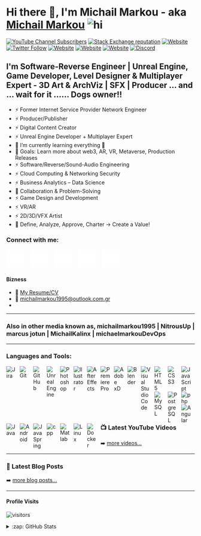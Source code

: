 # Hi there 👋, I'm Michail Markou - aka [Michail Markou][youtube] <img src="https://user-images.githubusercontent.com/1303154/88677602-1635ba80-d120-11ea-84d8-d263ba5fc3c0.gif" width="28px" alt="hi">

[![YouTube Channel Subscribers](https://img.shields.io/youtube/channel/subscribers/UCpBydElhnrBL7yUFnV6OuHQ?logo=YouTube&logoColor=%23e05d44&style=for-the-badge)][youtube]
[![Stack Exchange reputation](https://img.shields.io/stackexchange/stackoverflow/r/10394956?logo=Stackoverflow&style=for-the-badge)](https://stackoverflow.com/users/10394956/michail-markou)
[![Website](https://img.shields.io/website?label=Portfolio%20Website&style=for-the-badge&url=https%3A%2F%2Fmichailmarkou1995.github.io%2Fmichailmarkou%2F)](https://michailmarkou1995.github.io/michailmarkou/)
[![Twitter Follow](https://img.shields.io/twitter/follow/MarkouMichail?color=%2300acee&logo=Twitter&style=for-the-badge)](https://twitter.com/intent/follow?original_referer=https%3A%2F%2Fgithub.com%2MichailMarkou&screen_name=MarkouMichail)
[![Website](https://img.shields.io/website?color=00acee&label=Unreal%20Engine%20Marketplace&logo=Unreal%20Engine&style=for-the-badge&up_message=Products&url=https%3A%2F%2Fwww.unrealengine.com%2Fmarketplace%2Fen-US%2Fprofile%2Fmichailmarkou1995)](https://www.unrealengine.com/marketplace/en-US/profile/michailmarkou1995)
[![Website](https://img.shields.io/website?color=e6f3ef&down_message=Store&label=Google%20Play&logo=GooglePlay&style=for-the-badge&up_message=Store&url=https%3A%2F%2Fplay.google.com%2Fstore%2Fapps%2Fdev%3Fid%3D8816234410953724592)](https://play.google.com/store/apps/dev?id=8816234410953724592)
[![Website](https://img.shields.io/website?color=00acee&down_message=Portfolio&label=Artstation&logo=Artstation&style=for-the-badge&up_message=Portfolio&url=https%3A%2F%2Fmichailmarkou1995.artstation.com%2F)](https://michailmarkou1995.artstation.com/)
[![Discord](https://img.shields.io/discord/933796952016048178?color=2C2F33&label=Join%20Discord%20Server%20-%3E&logo=Discord&style=for-the-badge)](https://discord.com/invite/AYu6SVCj8g)

## I'm Software-Reverse Engineer | Unreal Engine, Game Developer, Level Designer & Multiplayer Expert - 3D Art & ArchViz | SFX | Producer ... and ... wait for it ...... Dogs owner!!

- ⚡ Former Internet Service Provider Network Engineer
- ⚡ Producer/Publisher
- ⚡ Digital Content Creator
- ⚡ Unreal Engine Developer + Multiplayer Expert
- 🌱 I’m currently learning everything 🤣
- 🥅 Goals: Learn more about web3, AR, VR, Metaverse, Production Releases
- ⚡ Software/Reverse/Sound-Audio Engineering
- ⚡ Cloud Computing & Networking Security
- ⚡ Business Analytics – Data Science
- 👯 Collaboration & Problem-Solving
- ⚡ Game Design and Development
- ⚡ VR/AR
- ⚡ 2D/3D/VFX Artist
- 🔭 Define, Analyze, Approve, Charter -> Create a Value!

### Connect with me:

[![website](./img/globe-dark.svg)](https://michailmarkou1995.github.io/michailmarkou/#gh-dark-mode-only)
&nbsp;&nbsp;
[![website](./img/youtube-dark.svg)](https://www.youtube.com/user/NitrousUp#gh-dark-mode-only)
&nbsp;&nbsp;
[![website](./img/twitter-dark.svg)](https://twitter.com/MarkouMichail#gh-dark-mode-only)
&nbsp;&nbsp;
[![website](./img/linkedin-dark.svg)](https://www.linkedin.com/in/michail-markou/#gh-dark-mode-only)
&nbsp;&nbsp;
[![website](./img/instagram-dark.svg)](https://www.instagram.com/marcus.jotun/#gh-dark-mode-only)
&nbsp;&nbsp;

#### Bizness

- :paperclip: [My Resume/CV](https://github.com/michailmarkou1995/BSc-Computer-Science-Projects/blob/main/COMPUTING_IN_PRACTICE(CN5104)/Resume-Michail-Markou.pdf)
- :email: michailmarkou1995@outlook.com.gr
- 
---
### Also in other media known as, michailmarkou1995 | NitrousUp | marcus jotun | MichailKalinx | michaelmarkouDevOps
---

### Languages and Tools:

[<img align="left" alt="Jira" width="26px" src="https://cdn.jsdelivr.net/gh/devicons/devicon/icons/jira/jira-original.svg" style="padding-right:10px;" />](#)
[<img align="left" alt="Git" width="26px" src="https://cdn.jsdelivr.net/gh/devicons/devicon/icons/git/git-original.svg" style="padding-right:10px;" />](#)
[<img align="left" alt="GitHub" width="26px" src="https://user-images.githubusercontent.com/3369400/139447912-e0f43f33-6d9f-45f8-be46-2df5bbc91289.png" style="padding-right:10px;" />](#)
[<img align="left" alt="Unreal Engine" width="26px" src="https://cdn.jsdelivr.net/gh/devicons/devicon/icons/unrealengine/unrealengine-original.svg" style="padding-right:10px;" />](#)
[<img align="left" alt="Photoshop" width="26px" src="https://cdn.jsdelivr.net/gh/devicons/devicon/icons/photoshop/photoshop-plain.svg" style="padding-right:10px;" />](#)
[<img align="left" alt="Illustrator" width="26px" src="https://cdn.jsdelivr.net/gh/devicons/devicon/icons/illustrator/illustrator-plain.svg" style="padding-right:10px;" />](#)
[<img align="left" alt="After Effects" width="26px" src="https://cdn.jsdelivr.net/gh/devicons/devicon/icons/aftereffects/aftereffects-original.svg" style="padding-right:10px;" />](#)
[<img align="left" alt="Premiere Pro" width="26px" src="https://cdn.jsdelivr.net/gh/devicons/devicon/icons/premierepro/premierepro-original.svg" style="padding-right:10px;" />](#)
[<img align="left" alt="Adobe xD" width="26px" src="https://cdn.jsdelivr.net/gh/devicons/devicon/icons/xd/xd-plain.svg" style="padding-right:10px;" />](#)
[<img align="left" alt="Blender" width="26px" src="https://cdn.jsdelivr.net/gh/devicons/devicon/icons/blender/blender-original.svg" style="padding-right:10px;" />](#)
[<img align="left" alt="Visual Studio Code" width="26px" src="https://cdn.jsdelivr.net/gh/devicons/devicon/icons/vscode/vscode-original.svg" style="padding-right:10px;" />](#)
[<img align="left" alt="HTML5" width="26px" src="https://cdn.jsdelivr.net/gh/devicons/devicon/icons/html5/html5-original.svg" style="padding-right:10px;" />](#)
[<img align="left" alt="CSS3" width="26px" src="https://cdn.jsdelivr.net/gh/devicons/devicon/icons/css3/css3-original.svg" style="padding-right:10px;" />](#)
[<img align="left" alt="JavaScript" width="26px" src="https://cdn.jsdelivr.net/gh/devicons/devicon/icons/javascript/javascript-original.svg" style="padding-right:10px;" />](#)
[<img align="left" alt="MySQL" width="26px" src="https://cdn.jsdelivr.net/gh/devicons/devicon/icons/mysql/mysql-original.svg" style="padding-right:10px;" />](#)
[<img align="left" alt="PostgreSQL" width="26px" src="https://cdn.jsdelivr.net/gh/devicons/devicon/icons/postgresql/postgresql-original.svg" style="padding-right:10px;" />](#)
[<img align="left" alt="php" width="26px" src="https://cdn.jsdelivr.net/gh/devicons/devicon/icons/php/php-original.svg" style="padding-right:10px;" />](#)
[<img align="left" alt="Angular" width="26px" src="https://cdn.jsdelivr.net/gh/devicons/devicon/icons/angularjs/angularjs-original.svg" style="padding-right:10px;" />](#)
[<img align="left" alt="Java" width="26px" src="https://cdn.jsdelivr.net/gh/devicons/devicon/icons/java/java-original.svg" style="padding-right:10px;" />](#)
[<img align="left" alt="Android" width="26px" src="https://cdn.jsdelivr.net/gh/devicons/devicon/icons/android/android-original.svg" style="padding-right:10px;" />](#)
[<img align="left" alt="Java Spring" width="26px" src="https://cdn.jsdelivr.net/gh/devicons/devicon/icons/spring/spring-original.svg" style="padding-right:10px;" />](#)
[<img align="left" alt="cpp" width="26px" src="https://cdn.jsdelivr.net/gh/devicons/devicon/icons/cplusplus/cplusplus-original.svg" style="padding-right:10px;" />](#)
[<img align="left" alt="Matlab" width="26px" src="https://cdn.jsdelivr.net/gh/devicons/devicon/icons/matlab/matlab-original.svg" style="padding-right:10px;" />](#)
[<img align="left" alt="Linux" width="26px" src="https://cdn.jsdelivr.net/gh/devicons/devicon/icons/linux/linux-original.svg" style="padding-right:10px;" />](#)
[<img align="left" alt="Docker" width="26px" src="https://cdn.jsdelivr.net/gh/devicons/devicon/icons/docker/docker-original.svg" style="padding-right:10px;" />](#)

<br />
<br />

---

### 📺 Latest YouTube Videos

<!-- YOUTUBE:START -->
<!-- YOUTUBE:END -->

➡️ [more videos...](https://youtube.com/NitrousUp)

---

### 📕 Latest Blog Posts

<!-- BLOG-POST-LIST:START -->
<!-- BLOG-POST-LIST:END -->

➡️ [more blog posts...](https://www.artstation.com/michailmarkou1995/blog)

---

#### Profile Visits 

![visitors](https://visitor-badge.glitch.me/badge?page_id=michailmarkou1995)

<details>
  <summary>:zap: GitHub Stats</summary>

  <img align="left" alt="michailmarkou1995's GitHub Stats" src="https://github-readme-stats.vercel.app/api?username=michailmarkou1995&show_icons=true&hide_border=false&title_color=ff652f&icon_color=FFE400&bg_color=09131B&text_color=ffffff&border_color=0c1a25" />

  [![Top Langs](https://github-readme-stats.vercel.app/api/top-langs/?username=michailmarkou1995&layout=compact)](https://github.com/michailmarkou1995/github-readme-stats)

  

</details>

[website]: https://michailmarkou1995.github.io/michailmarkou/
[twitter]: https://twitter.com/MarkouMichail
[youtube]: https://www.youtube.com/user/NitrousUp/
[instagram]: https://www.instagram.com/marcus.jotun
[linkedin]: https://www.linkedin.com/in/michail-markou/
